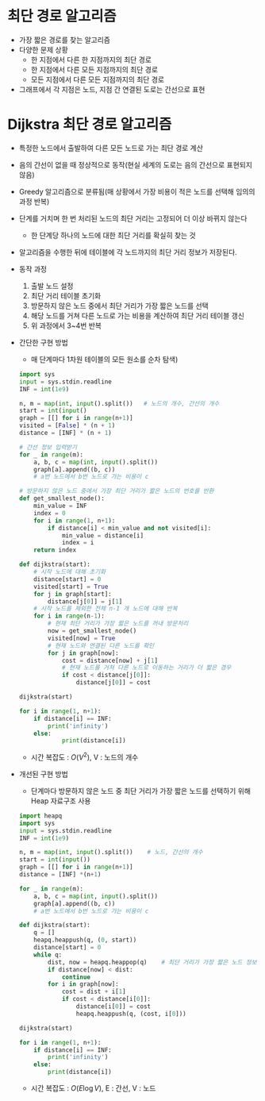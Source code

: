# 최단 경로 알고리즘

- 가장 짧은 경로를 찾는 알고리즘
- 다양한 문제 상황
    - 한 지점에서 다른 한 지점까지의 최단 경로
    - 한 지점에서 다른 모든 지점까지의 최단 경로
    - 모든 지점에서 다른 모든 지점까지의 최단 경로
- 그래프에서 각 지점은 노드, 지점 간 연결된 도로는 간선으로 표현

# Dijkstra 최단 경로 알고리즘

- 특정한 노드에서 출발하여 다른 모든 노드로 가는 최단 경로 계산
- 음의 간선이 없을 때 정상적으로 동작(현실 세계의 도로는 음의 간선으로 표현되지 않음)
- Greedy 알고리즘으로 분류됨(매 상황에서 가장 비용이 적은 노드를 선택해 임의의 과정 반복)
- 단계를 거치며 한 번 처리된 노드의 최단 거리는 고정되어 더 이상 바뀌지 않는다
    - 한 단계당 하나의 노드에 대한 최단 거리를 확실히 찾는 것
- 알고리즘을 수행한 뒤에 테이블에 각 노드까지의 최단 거리 정보가 저장된다.
- 동작 과정
    1. 출발 노드 설정
    2. 최단 거리 테이블 초기화
    3. 방문하지 않은 노드 중에서 최단 거리가 가장 짧은 노드를 선택
    4. 해당 노드를 거쳐 다른 노드로 가는 비용을 계산하여 최단 거리 테이블 갱신
    5. 위 과정에서 3~4번 반복
- 간단한 구현 방법
    - 매 단계마다 1차원 테이블의 모든 원소를 순차 탐색)
    
    ```python
    import sys
    input = sys.stdin.readline
    INF = int(1e9)
    
    n, m = map(int, input().split())   # 노드의 개수, 간선의 개수
    start = int(input()
    graph = [[] for i in range(n+1)]
    visited = [False] * (n + 1)
    distance = [INF] * (n + 1)
    
    # 간선 정보 입력받기
    for _ in range(m):
    	a, b, c = map(int, input().split())
    	graph[a].append((b, c))
    	# a번 노드에서 b번 노드로 가는 비용이 c
    
    # 방문하지 않은 노드 중에서 가장 최단 거리가 짧은 노드의 번호를 반환
    def get_smallest_node():
    	min_value = INF
    	index = 0
    	for i in range(1, n+1):
    		if distance[i] < min_value and not visited[i]:
    			min_value = distance[i]
    			index = i
    	return index
    
    def dijkstra(start):
    	# 시작 노드에 대해 초기화
    	distance[start] = 0
    	visited[start] = True
    	for j in graph[start]:
    		distance[j[0]] = j[1]
    	# 시작 노드를 제외한 전체 n-1 개 노드에 대해 반복
    	for i in range(n-1):
    		# 현재 최단 거리가 가장 짧은 노드를 꺼내 방문처리
    		now = get_smallest_node()
    		visited[now] = True
    		# 현재 노드와 연결된 다른 노드를 확인
    		for j in graph[now]:
    			cost = distance[now] + j[1]
    			# 현재 노드를 거쳐 다른 노드로 이동하는 거리가 더 짧은 경우 
    			if cost < distance[j[0]]:
    				distance[j[0]] = cost
    
    dijkstra(start)
    
    for i in range(1, n+1):
    	if distance[i] == INF:
    		print('infinity')
    	else:
    			print(distance[i])
    ```
    
    - 시간 복잡도 : $O(V^2)$, V : 노드의 개수
- 개선된 구현 방법
    - 단계마다 방문하지 않은 노드 중 최단 거리가 가장 짧은 노드를 선택하기 위해 Heap 자료구조 사용
    
    ```python
    import heapq
    import sys
    input = sys.stdin.readline
    INF = int(1e9)
    
    n, m = map(int, input().split())    # 노드, 간선의 개수
    start = int(input())
    graph = [[] for i in range(n+1)]
    distance = [INF] *(n+1)
    
    for _ in range(m):
    	a, b, c = map(int, input().split())
    	graph[a].append((b, c))
    	# a번 노드에서 b번 노드로 가는 비용이 c
    
    def dijkstra(start):
    	q = []
    	heapq.heappush(q, (0, start))
    	distance[start] = 0
    	while q:
    		dist, now = heapq.heappop(q)    # 최단 거리가 가장 짧은 노드 정보 꺼내기
    		if distance[now] < dist:
    			continue
    		for i in graph[now]:
    			cost = dist + i[1]
    			if cost < distance[i[0]]:
    				distance[i[0]] = cost
    				heapq.heappush(q, (cost, i[0]))
    
    dijkstra(start)
    
    for i in range(1, n+1):
    	if distance[i] == INF:
    		print('infinity')
    	else:
    		print(distance[i])
    ```
    
    - 시간 복잡도 : $O(E\log V)$, E : 간선, V :  노드